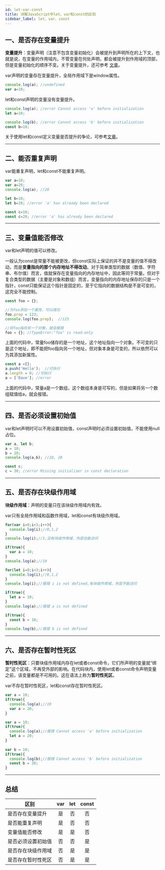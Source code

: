 ```yaml
---
id: let-var-const
title: 详解JavaScript中let、var和const的区别
sidebar_label: let、var、const
---
```



## 一、是否存在变量提升
**变量提升**：变量声明（注意不包含变量初始化）会被提升到声明所在的上下文，也就是说，在变量的作用域内，不管变量在何处声明，都会被提升到作用域的顶部，但是变量初始化的顺序不变。关于变量提升，还可参考 [文章](https://www.cnblogs.com/isaboy/p/javascript_hoisting.html#!comments)。

var声明的变量存在变量提升，全局作用域下是window属性。

```javascript
console.log(a); //undefined
var a=10;
```

let和const声明的变量没有变量提升。
```javascript
console.log(a); //error Cannot access 'a' before initialization
let a=10;

console.log(b); //error Cannot access 'b' before initialization
const b=10;
```

关于使用let和const定义变量是否提升的争论，可参考[文章](https://zhuanlan.zhihu.com/p/92261408)。

---

## 二、能否重复声明
var能重复声明，let和const不能重复声明。
```javascript
var a=10;
var a=20;
console.log(a); //20

let b=10;
let b=20; //error 'a' has already been declared

const c=10;
const c=20; //error 'a' has already been declared
```

---

## 三、变量值能否修改
var和let声明的值可以修改。

一般认为const是常量不能被更改，但const实际上保证的并不是变量的值不得改动，而是**变量指向的那个内存地址不得改动**。对于简单类型的数据（数值、字符串、布尔值）而言，值就保存在变量指向的内存地址中，因此等同于常量。但对于复合类型的数据（主要是对象和数组）而言，变量指向的内存地址保存的只是一个指针，const只能保证这个指针是固定的，至于它指向的数据结构是不是可变的，这完全不能控制。

```javascript
const foo = {};

//为foo添加一个属性，可以成功
foo.prop = 123;
console.log(foo.prop);  //123

//将foo指向另一个对象，就会报错
foo = {}; //TypeError:"foo" is read-only
```
上面的代码中，常量foo储存的是一个地址，这个地址指向一个对象。不可变的只是这个地址，即不能把foo指向另一个地址，但对象本身是可变的，所以依然可以为其添加新属性。

```javascript
const a =[];
a.push('Hello');  //可执行
a.length = 0; //可执行
a = ['Dave']; //error
```
上面的代码中，常量a是一个数组，这个数组本身是可写的，但是如果将另一个数组赋值给a，就会报错。

---

## 四、是否必须设置初始值
var和let声明时可以不用设置初始值，const声明时必须设置初始值，不能使用null占位。

```javascript
var a, let b;
a = 10;
b = 20;
console.log(a,b); //10, 20

const c;
c = 30; //error Missing initializer in const declaration
```

---

## 五、是否存在块级作用域
**块级作用域**：声明的变量只在该块级作用域内有效。

var只有全局作用域和函数作用域，let和const有块级作用域。

```javascript
for(var i=0;i<3;i++){
  console.log(i);//0,1,2
}
console.log(i);//3,没有块级作用域，外层也能访问

if(true){
  var a = 10;
}
console.log(a);//10

```

```javascript
for(let i=0;i<3;i++){
  console.log(i);//0,1,2
}
console.log(i);//报错 i is not defined,有块级作用域，外层不能访问

if(true){
  let a = 10;
}
console.log(a);//报错 a is not defined

if(true){
  const b = 10;
}
console.log(b);//报错 b is not defined

```

---
## 六、是否存在暂时性死区
**暂时性死区**：只要块级作用域内存在let或者const命令，它们所声明的变量就“绑定”这个区域，不再受外部的影响。在代码块内，使用let或者const命令声明变量之前，该变量都是不可用的。这在语法上称为**暂时性死区**。

var不存在暂时性死区，let和const存在暂时性死区。

```javascript
var a = 10;
if(true){
  console.log(a);//10
  var a = 20;
}
```

```javascript
var a = 10;
if(true){
  console.log(a);//报错 Cannot access 'a' before initialization
  let a = 20;
}
 
var b = 10;
if(true){
  console.log(b);//报错 Cannot access 'b' before initialization
  const b = 20;
}
```
---

## 总结
|   区别        |      var      |   let | const |
| ------------- | :-----------: | :-----------: | :-----------: |
| 是否存在变量提升      | 是 | 否 | 否|
| 是否能重复声明      |   是    |   否 |否|
| 变量值能否修改 |   是    |    是 | 否|
| 是否必须设置初始值 |   否    |    否 |是|
| 是否存在块级作用域 |   否    |    是 |是|
| 是否存在暂时性死区 |   否    |    是 |是|
